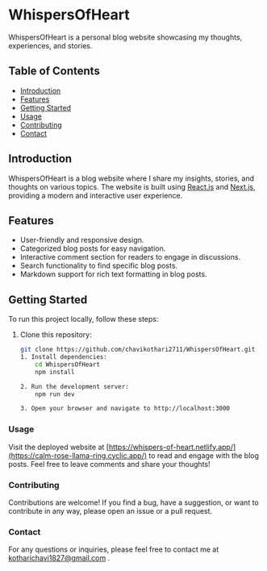 # WhispersOfHeart

WhispersOfHeart is a personal blog website showcasing my thoughts, experiences, and stories.

## Table of Contents

- [Introduction](#introduction)
- [Features](#features)
- [Getting Started](#getting-started)
- [Usage](#usage)
- [Contributing](#contributing)
- [Contact](#contact)

## Introduction

WhispersOfHeart is a blog website where I share my insights, stories, and thoughts on various topics. The website is built using [React.js](https://reactjs.org/) and [Next.js](https://nextjs.org/), providing a modern and interactive user experience.

## Features

- User-friendly and responsive design.
- Categorized blog posts for easy navigation.
- Interactive comment section for readers to engage in discussions.
- Search functionality to find specific blog posts.
- Markdown support for rich text formatting in blog posts.

## Getting Started

To run this project locally, follow these steps:

1. Clone this repository:

   ```bash
   git clone https://github.com/chavikothari2711/WhispersOfHeart.git
   1. Install dependencies:
       cd WhispersOfHeart
       npm install

   2. Run the development server:
       npm run dev

   3. Open your browser and navigate to http://localhost:3000

### Usage
Visit the deployed website at [https://whispers-of-heart.netlify.app/](https://calm-rose-llama-ring.cyclic.app/) to read and engage with the blog posts. Feel free to leave comments and share your thoughts!

### Contributing
Contributions are welcome! If you find a bug, have a suggestion, or want to contribute in any way, please open an issue or a pull request.

### Contact
For any questions or inquiries, please feel free to contact me at kotharichavi1827@gmail.com .
